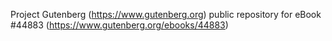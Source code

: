 Project Gutenberg (https://www.gutenberg.org) public repository for eBook #44883 (https://www.gutenberg.org/ebooks/44883)
